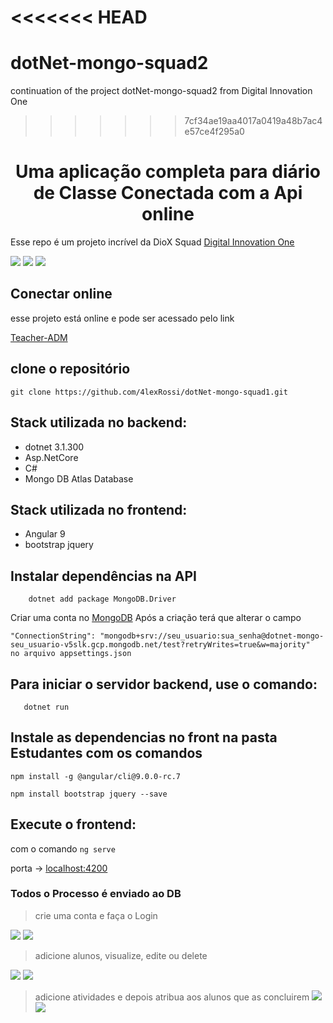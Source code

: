 <<<<<<< HEAD
=======
# dotNet-mongo-squad2
continuation of the project dotNet-mongo-squad2 from Digital Innovation One


>>>>>>> 7cf34ae19aa4017a0419a48b7ac4e57ce4f295a0
<h1 align="center">Uma aplicação completa para diário de Classe Conectada com a Api online</h1>

Esse repo é um projeto incrível da DioX Squad
[Digital Innovation One](https://digitalinnovation.one/sign-up?ref=QFX2ZVP4RU)

![](https://img.shields.io/github/stars/4lexRossi/dotNet-mongo-squad1.svg) ![](https://img.shields.io/github/forks/4lexRossi/dotNet-mongo-squad1.svg) ![](https://img.shields.io/github/issues/4lexRossi/dotNet-mongo-squad1.svg)

## Conectar online
esse projeto está online e pode ser acessado pelo link

[Teacher-ADM](https://teacher-adm.azurewebsites.net/)

## clone o repositório 

`git clone https://github.com/4lexRossi/dotNet-mongo-squad1.git`

## Stack utilizada no backend:

 * dotnet 3.1.300
 * Asp.NetCore
 * C#
 * Mongo DB Atlas Database

## Stack utilizada no frontend:

 * Angular 9
 * bootstrap jquery

## Instalar dependências na API
```
    dotnet add package MongoDB.Driver
```

Criar uma conta no [MongoDB](https://www.mongodb.com/)
Após a criação terá que alterar o campo 

```
"ConnectionString": "mongodb+srv://seu_usuario:sua_senha@dotnet-mongo-seu_usuario-v5slk.gcp.mongodb.net/test?retryWrites=true&w=majority"
no arquivo appsettings.json
```

## Para iniciar o servidor backend, use o comando:

```
   dotnet run
```
## Instale as dependencias no front na pasta Estudantes com os comandos

`npm install -g @angular/cli@9.0.0-rc.7`

`npm install bootstrap jquery --save`

## Execute o frontend:

com o comando `ng serve`

porta -> [localhost:4200](http://localhost:4200/)

### Todos o Processo é enviado ao DB

>crie uma conta e faça o Login

![](https://imgur.com/QcgsVoA.jpg)
![](https://imgur.com/JqPq8j4.jpg)

>adicione alunos, visualize, edite ou delete

![](https://imgur.com/JinajFx.jpg)
![](https://imgur.com/bvwn7j2.jpg)

>adicione atividades e depois atribua aos alunos que as concluirem
![](https://imgur.com/PqCflYQ.jpg)
![](https://imgur.com/oZRwu1T.jpg)


